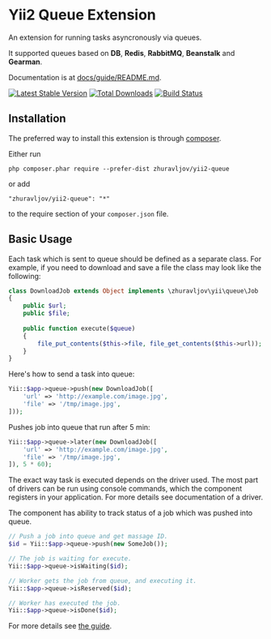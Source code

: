 Yii2 Queue Extension
====================

An extension for running tasks asyncronously via queues.

It supported queues based on **DB**, **Redis**, **RabbitMQ**, **Beanstalk** and **Gearman**.

Documentation is at [docs/guide/README.md](docs/guide/README.md).

[![Latest Stable Version](https://poser.pugx.org/zhuravljov/yii2-queue/v/stable.svg)](https://packagist.org/packages/zhuravljov/yii2-queue)
[![Total Downloads](https://poser.pugx.org/zhuravljov/yii2-queue/downloads.svg)](https://packagist.org/packages/zhuravljov/yii2-queue)
[![Build Status](https://travis-ci.org/zhuravljov/yii2-queue.svg?branch=master)](https://travis-ci.org/zhuravljov/yii2-queue)

Installation
------------

The preferred way to install this extension is through [composer](http://getcomposer.org/download/).

Either run

```
php composer.phar require --prefer-dist zhuravljov/yii2-queue
```

or add

```
"zhuravljov/yii2-queue": "*"
```

to the require section of your `composer.json` file.

Basic Usage
-----------

Each task which is sent to queue should be defined as a separate class.
For example, if you need to download and save a file the class may look like the following:

```php
class DownloadJob extends Object implements \zhuravljov\yii\queue\Job
{
    public $url;
    public $file;
    
    public function execute($queue)
    {
        file_put_contents($this->file, file_get_contents($this->url));
    }
}
```

Here's how to send a task into queue:

```php
Yii::$app->queue->push(new DownloadJob([
    'url' => 'http://example.com/image.jpg',
    'file' => '/tmp/image.jpg',
]));
```
Pushes job into queue that run after 5 min:

```php
Yii::$app->queue->later(new DownloadJob([
    'url' => 'http://example.com/image.jpg',
    'file' => '/tmp/image.jpg',
]), 5 * 60);
```

The exact way task is executed depends on the driver used. The most part of drivers can be run using
console commands, which the component registers in your application. For more details see documentation
of a driver.

The component has ability to track status of a job which was pushed into queue.

```php
// Push a job into queue and get massage ID.
$id = Yii::$app->queue->push(new SomeJob());

// The job is waiting for execute. 
Yii::$app->queue->isWaiting($id);

// Worker gets the job from queue, and executing it.
Yii::$app->queue->isReserved($id);

// Worker has executed the job. 
Yii::$app->queue->isDone($id);
```

For more details see [the guide](docs/guide/README.md).
